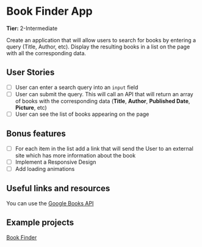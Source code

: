 # Book Finder App

 **Tier:** 2-Intermediate

 Create an application that will allow users to search for books by entering a query (Title, Author, etc). Display the resulting books in a list on the page with all the corresponding data.

 ## User Stories

 -   [ ] User can enter a search query into an `input` field
-   [ ] User can submit the query. This will call an API that will return an array of books with the corresponding data (**Title**, **Author**, **Published Date**, **Picture**, etc)
-   [ ] User can see the list of books appearing on the page

 ## Bonus features

 -   [ ] For each item in the list add a link that will send the User to an external site which has more information about the book
-   [ ] Implement a Responsive Design
-   [ ] Add loading animations

 ## Useful links and resources

 You can use the [Google Books API](https://developers.google.com/books/docs/overview)

 ## Example projects

 [Book Finder](https://book-finder-by-deyl.netlify.com/)
